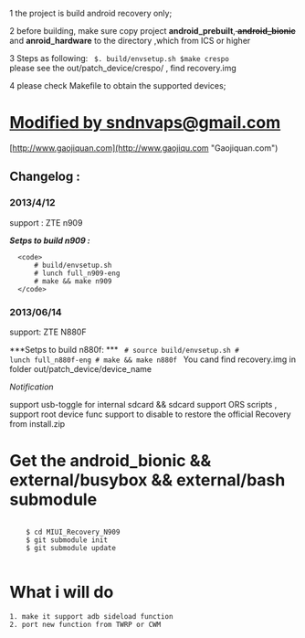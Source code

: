 1 the project is build android recovery only;

2 before building, make sure copy project <b>android_prebuilt</b>,<del> <b>android_bionic</b></del> and <b>anroid_hardware</b> to the directory ,which from ICS or higher 

3 Steps as following:
 <code>
    $. build/envsetup.sh
    $make crespo
</code>
  please see the out/patch_device/crespo/ , find recovery.img
 
4 please check Makefile to obtain the supported devices;

 
<h1><ins>Modified by sndnvaps@gmail.com </ins></h1>



[http://www.gaojiquan.com](http://www.gaojiqu.com "Gaojiquan.com") 



<h2> Changelog :</h2> 
<h3>2013/4/12 </h3>
     support : ZTE n909 

***Setps to build n909 :***

      <code>
          # build/envsetup.sh
          # lunch full_n909-eng
          # make && make n909 
      </code>

<h3>2013/06/14 </h3>
     support: ZTE N880F
     
***Setps to build n880f: ***
   <code>
    # source build/envsetup.sh
    # lunch full_n880f-eng
    # make && make n880f
  </code>
You cand find recovery.img in folder out/patch_device/device_name
 
*Notification*

   support usb-toggle for internal sdcard && sdcard 
   support ORS scripts , 
   support root device func 
   support to disable to restore the official Recovery from install.zip


<h1> Get the android_bionic && external/busybox && external/bash  submodule </h1>
    <code>
    $ cd MIUI_Recovery_N909 
    $ git submodule init 
    $ git submodule update 
   </code>

<h1> What i will do </h1>

    1. make it support adb sideload function 
    2. port new function from TWRP or CWM 
    

